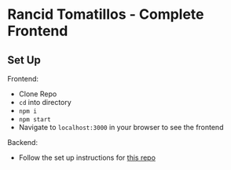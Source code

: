 # Rancid Tomatillos - Complete Frontend

## Set Up

Frontend:
- Clone Repo
- `cd` into directory
- `npm i`
- `npm start`
- Navigate to `localhost:3000` in your browser to see the frontend

Backend:
- Follow the set up instructions for [this repo](https://github.com/turingschool-examples/rancid-tomatillos-api/)
